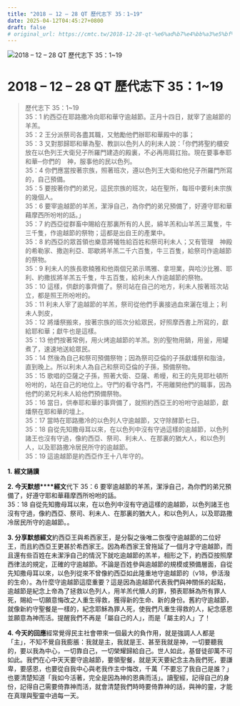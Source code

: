 ```yaml
---
title: "2018 – 12 – 28 QT 歷代志下 35：1~19"
date: 2025-04-12T04:45:27+0800
draft: false
# original_url: https://cmtc.tw/2018-12-28-qt-%e6%ad%b7%e4%bb%a3%e5%bf%97%e4%b8%8b-35%ef%bc%9a119
---
```


![2018 – 12 – 28 QT 歷代志下 35：1\~19](/images/qt.jpg   "2018 – 12 – 28 QT 歷代志下 35：1\~19")

# 2018 – 12 – 28 QT 歷代志下 35：1\~19

> 歷代志下 35：1\~19  
> 35：1 約西亞在耶路撒冷向耶和華守逾越節。正月十四日，就宰了逾越節的羊羔。  
> 35：2 王分派祭司各盡其職，又勉勵他們辦耶和華殿中的事；  
> 35：3 又對那歸耶和華為聖、教訓以色列人的利未人說：「你們將聖約櫃安放在以色列王大衛兒子所羅門建造的殿裏，不必再用肩扛抬。現在要事奉耶和華─你們的　神，服事他的民以色列。  
> 35：4 你們應當按著宗族，照著班次，遵以色列王大衛和他兒子所羅門所寫的，自己預備。  
> 35：5 要按著你們的弟兄，這民宗族的班次，站在聖所，每班中要利未宗族的幾個人。  
> 35：6 要宰逾越節的羊羔，潔淨自己，為你們的弟兄預備了，好遵守耶和華藉摩西所吩咐的話。」  
> 35：7 約西亞從群畜中賜給在那裏所有的人民，綿羊羔和山羊羔三萬隻，牛三千隻，作逾越節的祭物；這都是出自王的產業中。  
> 35：8 約西亞的眾首領也樂意將犧牲給百姓和祭司利未人；又有管理　神殿的希勒家、撒迦利亞、耶歇將羊羔二千六百隻，牛三百隻，給祭司作逾越節的祭物。  
> 35：9 利未人的族長歌楠雅和他兩個兄弟示瑪雅、拿坦業，與哈沙比雅、耶利、約撒拔將羊羔五千隻，牛五百隻，給利未人作逾越節的祭物。  
> 35：10 這樣，供獻的事齊備了。祭司站在自己的地方，利未人按著班次站立，都是照王所吩咐的。  
> 35：11 利未人宰了逾越節的羊羔，祭司從他們手裏接過血來灑在壇上；利未人剝皮，  
> 35：12 將燔祭搬來，按著宗族的班次分給眾民，好照摩西書上所寫的，獻給耶和華；獻牛也是這樣。  
> 35：13 他們按著常例，用火烤逾越節的羊羔。別的聖物用鍋，用釜，用罐煮了，速速地送給眾民。  
> 35：14 然後為自己和祭司預備祭物；因為祭司亞倫的子孫獻燔祭和脂油，直到晚上。所以利未人為自己和祭司亞倫的子孫，預備祭物。  
> 35：15 歌唱的亞薩之子孫，照著大衛、亞薩、希幔，和王的先見耶杜頓所吩咐的，站在自己的地位上。守門的看守各門，不用離開他們的職事，因為他們的弟兄利未人給他們預備祭物。  
> 35：16 當日，供奉耶和華的事齊備了，就照約西亞王的吩咐守逾越節，獻燔祭在耶和華的壇上。  
> 35：17 當時在耶路撒冷的以色列人守逾越節，又守除酵節七日。  
> 35：18 自從先知撒母耳以來，在以色列中沒有守過這樣的逾越節，以色列諸王也沒有守過，像約西亞、祭司、利未人、在那裏的猶大人，和以色列人，以及耶路撒冷居民所守的逾越節。  
> 35：19 這逾越節是約西亞作王十八年守的。

**1.** **經文誦讀**

**2. 今天默想****經文**代下 35：6 要宰逾越節的羊羔，潔淨自己，為你們的弟兄預備了，好遵守耶和華藉摩西所吩咐的話。  
35：18 自從先知撒母耳以來，在以色列中沒有守過這樣的逾越節，以色列諸王也沒有守過，像約西亞、祭司、利未人、在那裏的猶大人，和以色列人，以及耶路撒冷居民所守的逾越節。。

**3. 分享默想經文**約西亞王與希西家王，是分裂之後唯二恢復守逾越節的二位好王，而且約西亞王更甚於希西家王。因為希西家王曾拖延了一個月才守逾越節，而且還有些百姓在未潔淨自己的情況下就吃逾越節的羔羊，相形之下，約西亞按照摩西律法的規定，正確的守逾越節。不論是百姓參與逾越節的規模或預備層面，自從先知撒母耳以來，以色列從來不曾像約西亞如此隆重地守逾越節的（v18，參活潑的生命）。為什麼守逾越節這麼重要？這是因為逾越節代表我們與神關係的起點，逾越節是紀念上帝為了拯救以色列人，用羊羔代贖人的罪，預表耶穌為所有罪人死，賜給一切願意悔改之人重生得救，獲得新的生命、新的身份。舊約守逾越節，就像新約守聖餐是一樣的，紀念耶穌為罪人死，使我們凡重生得救的人，紀念感恩並願意為神而活。提醒我們不再是「屬自己的人」，而是「屬主的人」了！

**4. 今天的回應**經常覺得民主社會帶來一個最大的負作用，就是強調人人都是「主」，不知不覺自我膨脹：我就是主，我就是王、甚至我就是神，一切要聽我的，要以我為中心，一切靠自己，一切榮耀歸給自己。世人如此，基督徒卻萬不可如此。我們在心中天天要守逾越節，要領聖餐，就是天天要紀念主為我們死，要謙卑，要感恩，也要從自我中心與老我作主中悔改，千萬「不要忘了我自己是誰？」也要清楚知道「我如今活著，完全是因為神的恩典而活」。讀聖經，記得自己的身份，記得自己需要倚靠神而活，就會清楚我們時時要倚靠神的話，與神的靈，才能在真理與聖靈中過每一天。